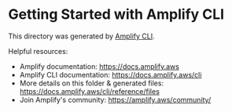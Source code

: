 # Getting Started with Amplify CLI

This directory was generated by [Amplify CLI](https://docs.amplify.aws/cli).

Helpful resources:

-   Amplify documentation: https://docs.amplify.aws
-   Amplify CLI documentation: https://docs.amplify.aws/cli
-   More details on this folder & generated files:
    https://docs.amplify.aws/cli/reference/files
-   Join Amplify's community: https://amplify.aws/community/
